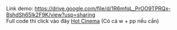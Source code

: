 Link demo: https://drive.google.com/file/d/1R6mfqL_PrOO9TPRQx-BshdSh65Ik2F9K/view?usp=sharing  
Full code thì click vào đây [Hot Cinema](https://sharecode.vn/source-code/ung-dung-dat-ve-xem-phim-hot-cinema-43205.htm) (Có cả w + pp nếu cần)
